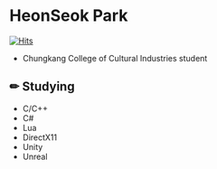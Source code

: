 # HeonSeok Park
[![Hits](https://hits.seeyoufarm.com/api/count/incr/badge.svg?url=https%3A%2F%2Fgithub.com%2FHeonseokPark)](https://hits.seeyoufarm.com)

 - Chungkang College of Cultural Industries student
 
 ## ✏ Studying
 - C/C++
 - C#
 - Lua
 - DirectX11
 - Unity
 - Unreal


<!--
**HeonseokPark/HeonseokPark** is a ✨ _special_ ✨ repository because its `README.md` (this file) appears on your GitHub profile.

Here are some ideas to get you started:

- 🔭 I’m currently working on ...
- 🌱 I’m currently learning ...
- 👯 I’m looking to collaborate on ...
- 🤔 I’m looking for help with ...
- 💬 Ask me about ...
- 📫 How to reach me: ...
- 😄 Pronouns: ...
- ⚡ Fun fact: ...
-->
